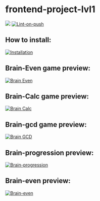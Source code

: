 # frontend-project-lvl1

<a href="https://codeclimate.com/github/dosh322/frontend-project-lvl1/maintainability"><img src="https://api.codeclimate.com/v1/badges/4f73a37e77c22518c7f8/maintainability" /></a>
[![Lint-on-push](https://github.com/dosh322/frontend-project-lvl1/workflows/Lint-on-push/badge.svg)](https://github.com/dosh322/frontend-project-lvl1/actions)

## How to install:

[![Installation](https://asciinema.org/a/xLIR26UJZmskE0NmPNFGIdvxp.svg)](https://asciinema.org/a/xLIR26UJZmskE0NmPNFGIdvxp)

## Brain-Even game preview:

[![Brain Even](https://asciinema.org/a/mgOei0DRpW3K7PacAN2oOHtWt.svg)](https://asciinema.org/a/mgOei0DRpW3K7PacAN2oOHtWt)

## Brain-Calc game preview:

[![Brain Calc](https://asciinema.org/a/4XAuc3ekXXrEs9BUOd33gSQ3R.svg)](https://asciinema.org/a/4XAuc3ekXXrEs9BUOd33gSQ3R)

## Brain-gcd game preview:

[![Brain GCD](https://asciinema.org/a/J6n0pta741iIpiKVmqbUELaY9.svg)](https://asciinema.org/a/J6n0pta741iIpiKVmqbUELaY9)

## Brain-progression preview:

[![Brain-progression](https://asciinema.org/a/d9g35R8PCUoTewhX5Wna92TLG.svg)](https://asciinema.org/a/d9g35R8PCUoTewhX5Wna92TLG)

## Brain-even preview:

[![Brain-even](https://asciinema.org/a/R51XxrWKz98fZvQj8LGWB4EGq.svg)](https://asciinema.org/a/R51XxrWKz98fZvQj8LGWB4EGq)
